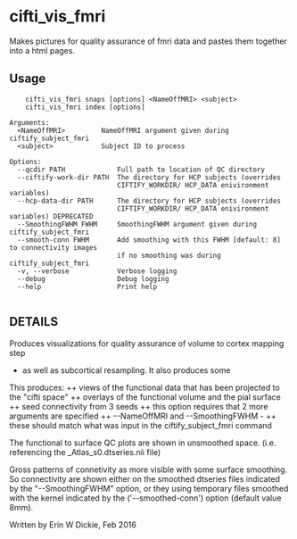 # cifti_vis_fmri

Makes pictures for quality assurance of fmri data and pastes them
together into a html pages.

## Usage
```
    cifti_vis_fmri snaps [options] <NameOffMRI> <subject>
    cifti_vis_fmri index [options]

Arguments:
  <NameOffMRI>         NameOffMRI argument given during ciftify_subject_fmri
  <subject>            Subject ID to process

Options:
  --qcdir PATH             Full path to location of QC directory
  --ciftify-work-dir PATH  The directory for HCP subjects (overrides
                           CIFTIFY_WORKDIR/ HCP_DATA enivironment variables)
  --hcp-data-dir PATH      The directory for HCP subjects (overrides
                           CIFTIFY_WORKDIR/ HCP_DATA enivironment variables) DEPRECATED
  --SmoothingFWHM FWHM     SmoothingFWHM argument given during ciftify_subject_fmri
  --smooth-conn FWHM       Add smoothing with this FWHM [default: 8] to connectivity images
                           if no smoothing was during ciftify_subject_fmri
  -v, --verbose            Verbose logging
  --debug                  Debug logging
  --help                   Print help


```
## DETAILS
Produces visualizations for quality assurance of volume to cortex mapping step
- as well as subcortical resampling. It also produces some

This produces:
 ++ views of the functional data that has been projected to the "cifti space"
 ++ overlays of the functional volume and the pial surface
 ++ seed connectivity from 3 seeds
 ++ this option requires that 2 more arguments are specified
    ++ --NameOffMRI and --SmoothingFWHM -
    ++ these should match what was input in the ciftify_subject_fmri command

The functional to surface QC plots are shown in unsmoothed space.
(i.e. referencing the <NameOffMRI>_Atlas_s0.dtseries.nii file)

Gross patterns of connetivity as more visible with some surface smoothing.
So connectivity are shown either on the smoothed dtseries files indicated by the
"--SmoothingFWHM" option, or they using temporary files smoothed with the kernel
indicated by the ('--smoothed-conn') option (default value 8mm).

Written by Erin W Dickie, Feb 2016
